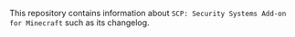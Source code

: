 This repository contains information about `SCP: Security Systems Add-on for Minecraft` such as its changelog.
